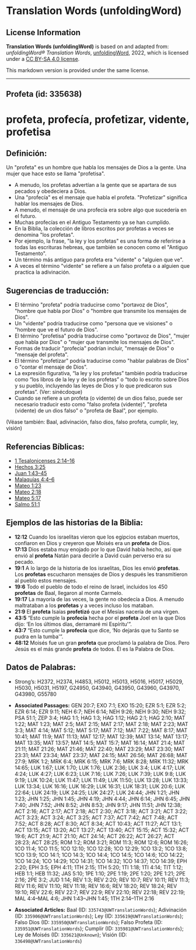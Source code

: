 # Translation Words (unfoldingWord)

## License Information

**Translation Words (unfoldingWord)** is based on and adapted from: _unfoldingWord® Translation Words_, [unfoldingWord](https://unfoldingword.org/utw), 2022, which is licensed under a [CC BY-SA 4.0 license](https://creativecommons.org/licenses/by-sa/4.0/legalcode.en).

This markdown version is provided under the same license.



--------------------------------

## Profeta (id: 335638)

profeta, profecía, profetizar, vidente, profetisa
=================================================

Definición:
-----------

Un "profeta" es un hombre que habla los mensajes de Dios a la gente. Una mujer que hace esto se llama "profetisa".

* A menudo, los profetas advertían a la gente que se apartara de sus pecados y obedeciera a Dios.
* Una "profecía" es el mensaje que habla el profeta. "Profetizar" significa hablar los mensajes de Dios.
* A menudo, el mensaje de una profecía era sobre algo que sucedería en el futuro.
* Muchas profecías en el Antiguo Testamento ya se han cumplido.
* En la Biblia, la colección de libros escritos por profetas a veces se denomina "los profetas".
* Por ejemplo, la frase, "la ley y los profetas" es una forma de referirse a todas las escrituras hebreas, que también se conocen como el "Antiguo Testamento".
* Un término más antiguo para profeta era "vidente" o "alguien que ve".
* A veces el término "vidente" se refiere a un falso profeta o a alguien que practica la adivinación.

Sugerencias de traducción:
--------------------------

* El término "profeta" podría traducirse como "portavoz de Dios", "hombre que habla por Dios" o "hombre que transmite los mensajes de Dios".
* Un "vidente" podría traducirse como "persona que ve visiones" o "hombre que ve el futuro de Dios".
* El término "profetisa" podría traducirse como "portavoz de Dios", "mujer que habla por Dios" o "mujer que transmite los mensajes de Dios".
* Formas de traducir "profecia" podrían incluir, "mensaje de Dios" o "mensaje del profeta".
* El término "profetizar" podría traducirse como "hablar palabras de Dios" o "contar el mensaje de Dios".
* La expresión figurativa, “la ley y los profetas” también podría traducirse como “los libros de la ley y de los profetas” o “todo lo escrito sobre Dios y su pueblo, incluyendo las leyes de Dios y lo que predicaron sus profetas”. (Ver: sinécdoque)
* Cuando se refiere a un profeta (o vidente) de un dios falso, puede ser necesario traducir esto como "falso profeta (vidente)", "profeta (vidente) de un dios falso" o "profeta de Baal", por ejemplo.

(Véase también: Baal, adivinación, falso dios, falso profeta, cumplir, ley, visión)

Referencias Bíblicas:
---------------------

* [1 Tesalonicenses 2:14–16](https://ref.ly/1Thess2:14-1Thess2:16)
* [Hechos 3:25](https://ref.ly/Acts3:25)
* [Juan 1:43–45](https://ref.ly/John1:43-John1:45)
* [Malaquías 4:4–6](https://ref.ly/Mal4:4-Mal4:6)
* [Mateo 1:23](https://ref.ly/Matt1:23)
* [Mateo 2:18](https://ref.ly/Matt2:18)
* [Mateo 5:17](https://ref.ly/Matt5:17)
* [Salmo 51:1](https://ref.ly/Ps51:1)

Ejemplos de las historias de la Biblia:
---------------------------------------

* **12:12** Cuando los israelitas vieron que los egipcios estaban muertos, confiaron en Dios y creyeron que Moisés era un **profeta** de Dios.
* **17:13** Dios estaba muy enojado por lo que David había hecho, así que envió al **profeta** Natán para decirle a David cuán perverso era su pecado.
* **19:1** A lo largo de la historia de los israelitas, Dios les envió **profetas**. Los **profetas** escucharon mensajes de Dios y después les transmitieron al pueblo estos mensajes.
* **19:6** Todo el pueblo de todo el reino de Israel, incluidos los 450 **profetas** de Baal, llegaron al monte Carmelo.
* **19:17** La mayoría de las veces, la gente no obedecía a Dios. A menudo maltrataban a los **profetas** y a veces incluso los mataban.
* **21:9** El **profeta** Isaías **profetizó** que el Mesías nacería de una virgen.
* **43:5** “Esto cumple la **profecía** hecha por el **profeta** Joel en la que Dios dijo: ‘En los últimos días, derramaré mi Espíritu'”.
* **43:7** “Esto cumple la **profecía** que dice, ‘No dejarás que tu Santo se pudra en la tumba'”.
* **48:12** Moisés fue un gran **profeta** que proclamó la palabra de Dios. Pero Jesús es el más grande **profeta** de todos. Él es la Palabra de Dios.

Datos de Palabras:
------------------

* Strong’s: H2372, H2374, H4853, H5012, H5013, H5016, H5017, H5029, H5030, H5031, H5197, G24950, G43940, G43950, G43960, G43970, G43980, G55780

* **Associated Passages:** GEN 20:7; EXO 7:1; EXO 15:20; EZR 5:1; EZR 5:2; EZR 6:14; EZR 9:11; NEH 6:7; NEH 6:14; NEH 9:26; NEH 9:30; NEH 9:32; PSA 51:1; ZEP 3:4; HAG 1:1; HAG 1:3; HAG 1:12; HAG 2:1; HAG 2:10; MAT 1:22; MAT 1:23; MAT 2:5; MAT 2:15; MAT 2:17; MAT 2:18; MAT 2:23; MAT 3:3; MAT 4:14; MAT 5:12; MAT 5:17; MAT 7:12; MAT 7:22; MAT 8:17; MAT 10:41; MAT 11:9; MAT 11:13; MAT 12:17; MAT 12:39; MAT 13:14; MAT 13:17; MAT 13:35; MAT 13:57; MAT 14:5; MAT 15:7; MAT 16:14; MAT 21:4; MAT 21:11; MAT 21:26; MAT 21:46; MAT 22:40; MAT 23:29; MAT 23:30; MAT 23:31; MAT 23:34; MAT 23:37; MAT 24:15; MAT 26:56; MAT 26:68; MAT 27:9; MRK 1:2; MRK 6:4; MRK 6:15; MRK 7:6; MRK 8:28; MRK 11:32; MRK 14:65; LUK 1:67; LUK 1:70; LUK 1:76; LUK 2:36; LUK 3:4; LUK 4:17; LUK 4:24; LUK 4:27; LUK 6:23; LUK 7:16; LUK 7:26; LUK 7:39; LUK 9:8; LUK 9:19; LUK 10:24; LUK 11:47; LUK 11:49; LUK 11:50; LUK 13:28; LUK 13:33; LUK 13:34; LUK 16:16; LUK 16:29; LUK 16:31; LUK 18:31; LUK 20:6; LUK 22:64; LUK 24:19; LUK 24:25; LUK 24:27; LUK 24:44; JHN 1:21; JHN 1:23; JHN 1:25; JHN 1:45; JHN 4:19; JHN 4:44; JHN 6:14; JHN 6:45; JHN 7:40; JHN 7:52; JHN 8:52; JHN 8:53; JHN 9:17; JHN 11:51; JHN 12:38; ACT 2:16; ACT 2:17; ACT 2:18; ACT 2:30; ACT 3:18; ACT 3:21; ACT 3:22; ACT 3:23; ACT 3:24; ACT 3:25; ACT 7:37; ACT 7:42; ACT 7:48; ACT 7:52; ACT 8:28; ACT 8:30; ACT 8:34; ACT 10:43; ACT 11:27; ACT 13:1; ACT 13:15; ACT 13:20; ACT 13:27; ACT 13:40; ACT 15:15; ACT 15:32; ACT 19:6; ACT 21:9; ACT 21:10; ACT 24:14; ACT 26:22; ACT 26:27; ACT 28:23; ACT 28:25; ROM 1:2; ROM 3:21; ROM 11:3; ROM 12:6; ROM 16:26; 1CO 11:4; 1CO 11:5; 1CO 12:10; 1CO 12:28; 1CO 12:29; 1CO 13:2; 1CO 13:8; 1CO 13:9; 1CO 14:1; 1CO 14:3; 1CO 14:4; 1CO 14:5; 1CO 14:6; 1CO 14:22; 1CO 14:24; 1CO 14:29; 1CO 14:31; 1CO 14:32; 1CO 14:37; 1CO 14:39; EPH 2:20; EPH 3:5; EPH 4:11; 1TH 2:15; 1TH 5:20; 1TI 1:18; 1TI 4:14; TIT 1:12; HEB 1:1; HEB 11:32; JAS 5:10; 1PE 1:10; 2PE 1:19; 2PE 1:20; 2PE 1:21; 2PE 2:16; 2PE 3:2; JUD 1:14; REV 1:3; REV 2:20; REV 10:7; REV 10:11; REV 11:3; REV 11:6; REV 11:10; REV 11:18; REV 16:6; REV 18:20; REV 18:24; REV 19:10; REV 22:6; REV 22:7; REV 22:9; REV 22:10; REV 22:18; REV 22:19; MAL 4:4–MAL 4:6; JHN 1:43–JHN 1:45; 1TH 2:14–1TH 2:16
* **Associated Articles:** Baal (ID: `335743@UWTranslationWords`); Adivinación (ID: `335906@UWTranslationWords`); Ley (ID: `335619@UWTranslationWords`); Falso Dios (ID: `335950@UWTranslationWords`); Falso Profeta (ID: `335951@UWTranslationWords`); Cumplir (ID: `335981@UWTranslationWords`); Ley de Moisés (ID: `335621@Unknown`); Visión (ID: `336498@UWTranslationWords`)

